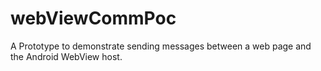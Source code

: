 # webViewCommPoc
A Prototype to demonstrate sending messages between a web page and the Android WebView host.
